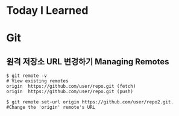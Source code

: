 # Today I Learned
# Git
## 원격 저장소 URL 변경하기 Managing Remotes
    $ git remote -v
    # View existing remotes
    origin  https://github.com/user/repo.git (fetch)
    origin  https://github.com/user/repo.git (push)
    
    $ git remote set-url origin https://github.com/user/repo2.git.   
    #Change the 'origin' remote's URL

  
